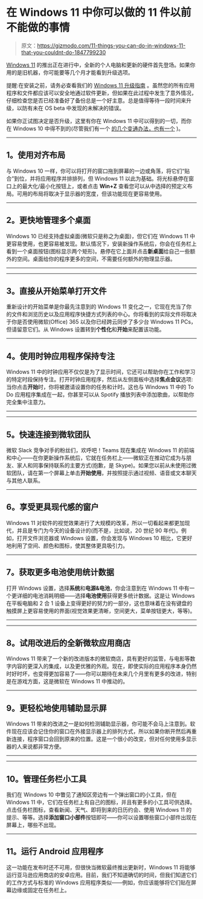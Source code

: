 # 在 Windows 11 中你可以做的 11 件以前不能做的事情

> 原文：<https://gizmodo.com/11-things-you-can-do-in-windows-11-that-you-couldnt-do-1847799230>

[Windows 11](https://gizmodo.com/you-dont-really-need-to-upgrade-to-windows-11-but-its-1847779289) 的推出正在进行中，全新的个人电脑和更新的硬件首先登场。如果你用的是旧机器，你可能要等几个月才能看到升级选项。



提醒:在安装之前，请务必查看我们的 [Windows 11 升级指南](https://gizmodo.com/heres-your-windows-11-upgrade-guide-1847562545) 。虽然您的所有应用程序和文件都应该可以安全地通过软件更新，但如果在此过程中发生了意外情况，仔细检查您是否已经准备好了备份总是一个好主意。总是值得等待一段时间来升级，以防有未在 OS beta 中发现的未解决的错误。

如果你正试图决定是否升级，这里有你在 Windows 11 中可以得到的一切，而你在 Windows 10 中得不到的(尽管我们有一个 [的几个变通办法，也有一个](https://gizmodo.com/how-to-get-windows-11-features-without-upgrading-1847785892) )。

* * *

## **1。使用对齐布局**

与 Windows 10 一样，你可以将打开的窗口拖到屏幕的一边或角落，将它们“贴合”到位，并将应用程序并排排列，但 Windows 11 以此为基础。将光标悬停在窗口上的最大化/最小化按钮上，或者点击 **Win+Z** 查看您可以从中选择的预定义布局。可用的布局将取决于显示器的宽度，但该功能现在更容易使用。

* * *

## **2。更快地管理多个桌面**

Windows 10 已经支持虚拟桌面(微软只是称之为桌面)，但它们在 Windows 11 中更容易使用，也更容易被发现。默认情况下，安装新操作系统后，你会在任务栏上看到一个桌面按钮(图标显示两个矩形)。悬停在它上面并点击**新桌面**给自己一些额外的空间。桌面给你的程序更多的空间，不需要任何额外的物理显示器。

* * *

* * *

## **3。直接从开始菜单打开文件**

重新设计的开始菜单是你最先注意到的 Windows 11 变化之一，它现在充当了你的文件和浏览历史以及应用程序快捷方式列表的中心。你将看到的实际文件将取决于你是否使用微软(Office) 365 以及你已经跨云同步了多少台 Windows 11 PCs，但请留意它们。从 Windows 设置转到**个性化**和**开始**来配置该功能。

* * *

## **4。使用时钟应用程序**保持专注

Windows 11 中的时钟应用不仅仅是为了显示时间，它还可以帮助你在工作和学习的特定时段保持专注。打开时钟应用程序，然后从左侧面板中选择**焦点会议**选项:当你点击**开始**时，你将被邀请设置你的任务和计时。这也与 Windows 11 中的 To Do 应用程序集成在一起，你甚至可以从 Spotify 播放列表中添加歌曲，以帮助你完全集中注意力。

* * *

* * *

## **5。快速连接到微软团队**

微软 Slack 竞争对手的粉丝们，欢呼吧！Teams 现在集成在 Windows 11 的前端和中心——在你更新操作系统后，它就在任务栏上——微软正在推动它成为与朋友、家人和同事保持联系的主要方式(抱歉，是 Skype)。如果您以前从未使用过微软团队，请在第一个屏幕上单击**开始使用**，并按照提示通过视频、语音或文本聊天与其他人联系。

* * *

## **6。享受更具现代感的窗户**

Windows 11 对软件的视觉效果进行了大规模的改革，所以一切看起来都更加现代，并且是专门为今天的设备设计的(而不是，比如说，20 世纪 90 年代)。例如，打开文件浏览器或 Windows 设置，你会发现与 Windows 10 相比，它更好地利用了空间、颜色和图标，使其整体更具吸引力。

* * *

## **7。获取更多电池使用统计数据**

打开 Windows 设置，选择**系统**和**电源&电池**，你会注意到在 Windows 11 中有一个更详细的电池消耗明细——选择**电池使用**获得更多统计数据。这是让 Windows 在平板电脑和 2 合 1 设备上变得更好的努力的一部分，这也意味着在没有键盘的触摸屏上更容易使用的界面(视觉效果更清晰，空间更大，菜单按钮更大，等等)。

* * *

* * *

## **8。试用改进后的全新微软应用商店**

Windows 11 带来了一个新的改进版本的微软商店，具有更好的监管，与电影等数字内容的更深入的集成，以及更优雅的外观。现在，即使实际的应用程序本身仍然时好时坏，也变得更加容易了——你可以期待在未来几个月里有更多的改进，特别是在游戏方面，这是微软在 Windows 11 中推动的。

* * *

## **9。更轻松地使用辅助显示屏**

Windows 11 带来的改进之一是如何检测辅助显示器，你可能不会马上注意到。软件现在应该会记住你的窗口在外接显示器上的排列方式，所以如果你断开然后再重新连接，程序窗口会回到原来的位置。这是一个很小的改变，但对任何使用多显示器的人来说都非常方便。

* * *

* * *

## 10。管理任务栏小工具

我们在 Windows 10 中瞥见了通知区旁边有一个弹出窗口的小工具，但在 Windows 11 中，它们在任务栏上有自己的图标，并且有更多的小工具可供选择。点击任务栏图标，查看新闻、天气、即将到来的日历约会、使用 Windows 11 的提示、等等。选择**添加窗口小部件**按钮即可——你可以设置哪些窗口小部件出现在屏幕上，哪些不出现。

* * *

## **11。运行 Android 应用程序**

这一功能在发布时还不可用，但很快当微软最终推出更新时，Windows 11 将能够运行亚马逊应用商店的安卓应用。目前，我们不知道确切的时间，但我们知道它们的工作方式与标准的 Windows 应用程序类似——例如，你应该能够将它们贴在屏幕边缘或固定在任务栏上。